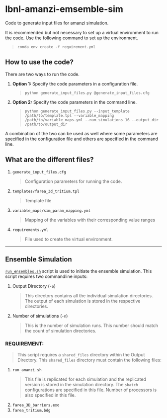 # lbnl-amanzi-emsemble-sim

Code to generate input files for amanzi simulation.

It is recommended but not necessary to set up a virtual environment to run the code.
Use the following command to set up the environment.
> `conda env create -f requirement.yml`

## How to use the code?
There are two ways to run the code.
1. **Option 1:** Specify the code parameters in a configuration file.
   > `python generate_input_files.py @generate_input_files.cfg`
2. **Option 2:** Specify the code parameters in the command line.
   > `python generate_input_files.py --input_template /path/to/template.tpl --variable_mapping /path/to/variable_maps.yml --num_simulations 16 --output_dir /path/to/output_dir`

A combination of the two can be used as well where some parameters are specified in the configuration file and others are specified in the command line.

## What are the different files?
1. `generate_input_files.cfg`
   > Configuration parameters for running the code.
2. `templates/farea_3d_tritium.tpl`
   > Template file
3. `variable_maps/sim_param_mapping.yml`
   > Mapping of the variables with their corresponding value ranges
4. `requirements.yml`
   > File used to create the virtual environment.

---
## Ensemble Simulation
[`run_ensembles.sh`](run_ensembles.sh) script is used to initiate the ensemble simulation.
This script requires two commandline inputs:
1. Output Directory (`-o`)
   > This directory contains all the individual simulation directories. The output of each simulation is stored in the respective directories.
3. Number of simulations (`-n`)
   > This is the number of simulation runs. This number should match the count of simulation directories.

### REQUIREMENT:
> This script requires a `shared_files` directory within the Output Directory.
This `shared_files` directory must contain the following files:
1. `run_amanzi.sh`
   > This file is replicated for each simulation and the replicated version is stored in the simulation directory.
   > The `sbatch` configurations are specified in this file.
   > Number of processors is also specified in this file.
2. `farea_3D_barriers.exo`
3. `farea_tritium.bdg`
